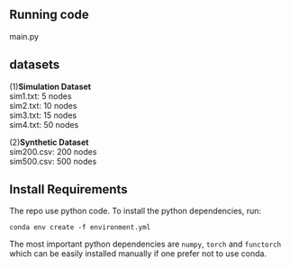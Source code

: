 ## Running code

main.py

## datasets
(1)**Simulation Dataset**  
sim1.txt: 5 nodes  
sim2.txt: 10 nodes  
sim3.txt: 15 nodes  
sim4.txt: 50 nodes  

(2)**Synthetic Dataset**  
sim200.csv: 200 nodes  
sim500.csv: 500 nodes    


## Install Requirements

The repo use python code. To install the python dependencies, run:

```
conda env create -f environment.yml
```
The most important python dependencies are `numpy`, `torch` and `functorch` which can be easily installed manually 
if one prefer not to use conda.

